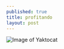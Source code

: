 ```yaml
---
published: true
title: profitando
layout: post
---
```

![Image of Yaktocat](http://pa1.narvii.com/5617/89c7d6c883d1f3c6a4167495ee9eb692b341e4eb_hq.gif)